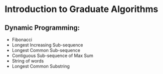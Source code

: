 # Introduction to Graduate Algorithms
## Dynamic Programming:
* Fibonacci
* Longest Increasing Sub-sequence
* Longest Common Sub-sequence
* Contiguous Sub-sequence of Max Sum
* String of words
* Longest Common Substring
